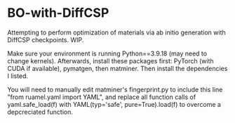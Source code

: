 # BO-with-DiffCSP

Attempting to perform optimization of materials via ab initio generation with DiffCSP checkpoints. WIP.

Make sure your environment is running Python==3.9.18 (may need to change kernels). Afterwards, install these packages first: PyTorch (with CUDA if available), pymatgen, then matminer. Then install the dependencies I listed.

You will need to manually edit matminer's fingerprint.py to include this line "from ruamel.yaml import YAML", and replace all function calls of yaml.safe_load(f) with YAML(typ='safe', pure=True).load(f) to overcome a depcreciated function.
